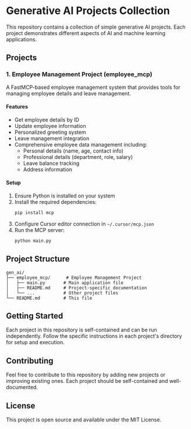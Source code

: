 # Generative AI Projects Collection

This repository contains a collection of simple generative AI projects. Each project demonstrates different aspects of AI and machine learning applications.

## Projects

### 1. Employee Management Project (employee_mcp)

A FastMCP-based employee management system that provides tools for managing employee details and leave management.

#### Features
- Get employee details by ID
- Update employee information
- Personalized greeting system
- Leave management integration
- Comprehensive employee data management including:
  - Personal details (name, age, contact info)
  - Professional details (department, role, salary)
  - Leave balance tracking
  - Address information

#### Setup
1. Ensure Python is installed on your system
2. Install the required dependencies:
   ```bash
   pip install mcp
   ```
3. Configure Cursor editor connection in `~/.cursor/mcp.json`
4. Run the MCP server:
   ```bash
   python main.py
   ```

## Project Structure

```
gen_ai/
├── employee_mcp/      # Employee Management Project
│   ├── main.py       # Main application file
│   ├── README.md     # Project-specific documentation
│   └── ...           # Other project files
└── README.md         # This file
```

## Getting Started

Each project in this repository is self-contained and can be run independently. Follow the specific instructions in each project's directory for setup and execution.

## Contributing

Feel free to contribute to this repository by adding new projects or improving existing ones. Each project should be self-contained and well-documented.

## License

This project is open source and available under the MIT License.
